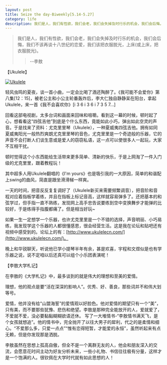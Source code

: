 ```yaml
---
layout: post
title: Seize the day-Biweekly[5.14-5.27]
category: life
description: 我们是人，我们有性欲，我们会老，我们会失掉及时行乐的机会，我们会后悔，我们不该再谈十八世纪的恋爱，我们该把衣服脱光，上床(或上床，把衣服脱光)。
---
```

<blockquote>我们是人，我们有性欲，我们会老，我们会失掉及时行乐的机会，我们会后悔，我们不该再谈十八世纪的恋爱，我们该把衣服脱光，上床(或上床，把衣服脱光)。

> 
> --李敖
> 
> 
</blockquote>


【Ukulele】


[![Ukulele](http://www.wytk2008.net/wordpress/wp-content/uploads/2012/05/ldr.jpg)](http://www.wytk2008.net/wordpress/wp-content/uploads/2012/05/ldr.jpg)




轻风虫鸣的夏夜，谈一首小曲，一定会比喝了酒还陶醉了。《我可能不会爱你》第八集[12：15]，被老公主和小公主轮番轰炸后，李大仁独自静静呆在阳台，拿起Ukulele，来一首《我不会喜欢你》[i 3 6 i 3 6 i 7 3 5 7...]




回看这部电视剧，太多台词和画面来回味和咀嚼。看到这一幕的时候，顿时起了心，想看看这“四弦吉他”到底是个什么东西，竟能如此小巧，弹出如此空灵的声音。于是找来了资料：尤克里里琴（Ukulele），一种夏威夷四弦吉他。拥有如同夏威夷阳光一般热烈爽朗尤克里里琴的音色，尤克里里是一个奇迹般的乐器，它的声音不会打断人们谈生意或是爱人的窃窃私语，这一点可以使很多人一起玩，大家不互相干扰。




顿时觉得这个小东西能给生活带来更多简单、清新的快乐，于是上网淘了一件入门级的尤克里里，跟着教程玩！




其中超多人用Ukulele翻唱的《I'm yours》也是吸引我的一大原因，简单的和谐配上swing的曲风，简直是跟坐滑滑梯一样爽。




一天的时间，把音反反复复调好了（Ukulele新买来需要频繁调音），把音阶和音程对应着指板学着练，并且在指板上标记音高，这样就容易弹多了。还把基本的和弦学过，但手指一直不熟练，发现网上高手忠告说要练到空中变换舞步才能弹的比较好，于是练得手指腹都痛了。但是相当好玩~




如果一生一定想学一个乐器，也许尤克里里是一个不错的选择，声音明丽、小巧易练，我发现学这个乐器的人都很懂感恩，很会经营生活。这是我在论坛和贴吧还有视频中感受到的。论坛上的有：[http://www.ukulelecn.com/](http://www.ukulelecn.com/)。




晚上和华锐聊天，听说他已学小提琴半年有余，甚是欢喜，宇程和文煜似是也有学乐器之说，说不定咱以后还真可以组个小乐团表演呢！




【李敖大学札记】




在李敖的《大学札记》中，最多谈到的就是伟大的理想和至美的爱情。




理想，他的观点是要“活在深深的影响人”。优秀、好、善良，那些词并不和伟大划等号。




爱情，他并没有给“山盟海誓”的爱情观以好脸色。他对爱情的期望只有一个“美”，只有美，而不要那些犹豫、悲伤和绝望。李敖是那种完全能放开的人，爱就爱了，不爱就不爱，没必要黏黏糊糊欲语还休。 写了一大堆情书-“李敖情书满天飞，是个女孩就想追”。他的情书中，完全抛开了以往大男子的犀利，代之的是柔情和细心。“不爱那么多，只爱一点点”“惟有恋得短暂，才能爱的永恒”，虽然听起来有点无赖，但是你发现那是洒脱。




李敖虽然在思想上孤高自傲，但全不是一个离群无友的人，他会和朋友深入的交流，会愿意花时间主动为好友分析未来，一些小礼物、书信往往极有分量，这样才是一个饱满的人。很钦佩在大学时代就有如此思想的人！
